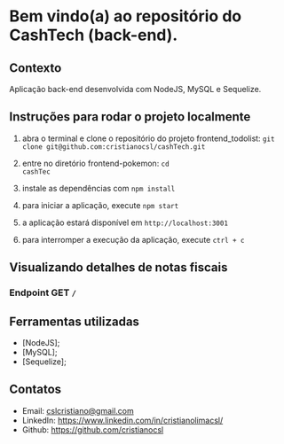 
# Bem vindo(a) ao repositório do CashTech (back-end).

## Contexto

Aplicação back-end desenvolvida com NodeJS, MySQL e Sequelize.

## Instruções para rodar o projeto localmente

1. abra o terminal e clone o repositório do projeto frontend_todolist:
`git clone git@github.com:cristianocsl/cashTech.git`

2. entre no diretório frontend-pokemon:
<code>cd cashTec</code>

3. instale as dependências com <code>npm install</code>

4. para iniciar a aplicação, execute <code>npm start</code>

5. a aplicação estará disponível em `http://localhost:3001`

6. para interromper a execução da aplicação, execute `ctrl + c`

## Visualizando detalhes de notas fiscais

### Endpoint GET <code>/</code>

## Ferramentas utilizadas

- [NodeJS];
- [MySQL];
- [Sequelize];

## Contatos

- Email: cslcristiano@gmail.com
- LinkedIn: https://www.linkedin.com/in/cristianolimacsl/
- Github: https://github.com/cristianocsl




